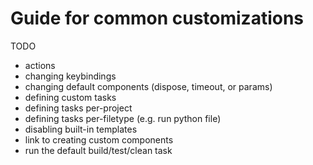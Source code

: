 # Guide for common customizations

TODO

- actions
- changing keybindings
- changing default components (dispose, timeout, or params)
- defining custom tasks
- defining tasks per-project
- defining tasks per-filetype (e.g. run python file)
- disabling built-in templates
- link to creating custom components
- run the default build/test/clean task
